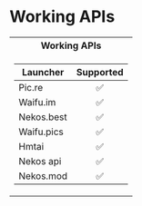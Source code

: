 # Working APIs

<table>
<tr>
        <th>Working APIs</th>
</tr>
<tr><td>
        
| Launcher            | Supported           |
| ------------------- | :-----------------: |
| Pic.re  | :white_check_mark:  |
| Waifu.im           | :white_check_mark:  |
| Nekos.best    | :white_check_mark:  |
| Waifu.pics          | :white_check_mark:  |
| Hmtai      | :white_check_mark:  |
| Nekos api             | :white_check_mark:  |
| Nekos.mod            | :white_check_mark:  |

</table>
